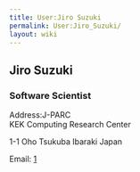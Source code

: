 ```yaml
---
title: User:Jiro Suzuki
permalink: User:Jiro_Suzuki/
layout: wiki
---
```


Jiro Suzuki
-----------

### Software Scientist

Address:J-PARC  
KEK Computing Research Center

1-1 Oho Tsukuba Ibaraki Japan

Email: [1](mailto:jiro.suzuki@j-parc.jp)  
